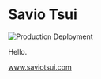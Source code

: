 # Savio Tsui

![Production Deployment](https://github.com/saviotsui/saviotsui.github.io/workflows/Production%20Deployment/badge.svg?branch=develop)

Hello.

www.saviotsui.com
